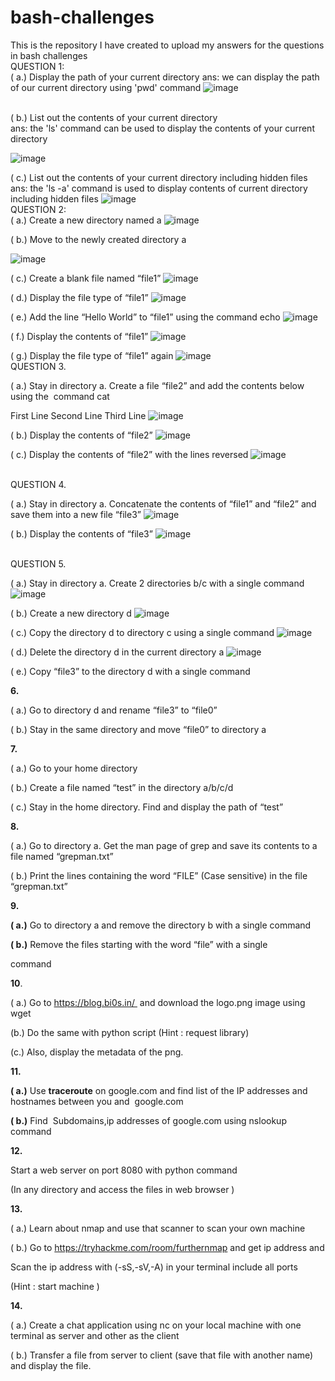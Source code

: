 # bash-challenges
This is the repository I have created to upload my answers for the questions in bash challenges
<br>
QUESTION 1: 
<br>
( a.) Display the path of your current directory
ans: we can display the path of our current directory using 'pwd' command
![image](https://github.com/bhavisan/bash-challenges/assets/155368794/9fca7adc-d512-4d2e-b853-67249677a437)




<br>
( b.) List out the contents of your current directory
<br>
ans: the 'ls' command can be used to display the contents of your current directory

![image](https://github.com/bhavisan/bash-challenges/assets/155368794/158c7b5f-87a2-4341-83e8-2c26883a63ec)


( c.) List out the contents of your current directory including hidden files
<br>
ans: the 'ls -a' command is used to display contents of current directory including hidden files
![image](https://github.com/bhavisan/bash-challenges/assets/155368794/18053eb5-cde1-4ca0-b9aa-e44a00e380ea)
<br>
QUESTION 2:
<br>
( a.) Create a new directory named a
![image](https://github.com/bhavisan/bash-challenges/assets/155368794/00982172-ab47-493f-a1f3-fc0a120209f7)

( b.) Move to the newly created directory a

![image](https://github.com/bhavisan/bash-challenges/assets/155368794/9f8b23a3-8276-41b6-84d9-d04813fa8b3b)

( c.) Create a blank file named “file1”
![image](https://github.com/bhavisan/bash-challenges/assets/155368794/4168c209-0ab7-4d4c-acb5-ef0813b17e3a)



( d.) Display the file type of “file1”
![image](https://github.com/bhavisan/bash-challenges/assets/155368794/e0953cc6-755b-4159-9d48-017736b76f4b)


( e.) Add the line “Hello World” to “file1” using the command echo
![image](https://github.com/bhavisan/bash-challenges/assets/155368794/7bde148b-f391-4097-a7df-7a20ea2c6f8c)


( f.) Display the contents of “file1”
![image](https://github.com/bhavisan/bash-challenges/assets/155368794/a4249a72-b6d3-470f-be52-572b6dc78ade)


( g.) Display the file type of “file1” again
![image](https://github.com/bhavisan/bash-challenges/assets/155368794/15f62498-3fea-4615-921d-e1ecaf9ce968)
<br>
QUESTION 3.

( a.) Stay in directory a. Create a file “file2” and add the contents below using the  command cat

First Line Second Line Third Line
![image](https://github.com/bhavisan/bash-challenges/assets/155368794/c6d51305-ec40-4cee-92f1-6520743b66b7)


( b.) Display the contents of “file2”
![image](https://github.com/bhavisan/bash-challenges/assets/155368794/e3309b51-e224-44ed-986c-3810f79871e0)



( c.) Display the contents of “file2” with the lines reversed
![image](https://github.com/bhavisan/bash-challenges/assets/155368794/45feb99d-0392-4242-9608-691a59e352b2)


<br>
QUESTION 4.

( a.) Stay in directory a. Concatenate the contents of “file1” and “file2” and save them into a new file “file3”
![image](https://github.com/bhavisan/bash-challenges/assets/155368794/0476d60f-d593-4431-bb7b-f57dd07b905d)


( b.) Display the contents of “file3”
![image](https://github.com/bhavisan/bash-challenges/assets/155368794/bc096412-1a15-4b69-b7f5-875e0c5698b6)

<br>
QUESTION 5.

( a.) Stay in directory a. Create 2 directories b/c with a single command
![image](https://github.com/bhavisan/bash-challenges/assets/155368794/9beca6ea-3e1c-4423-a0f2-6d5c0fa6e462)


( b.) Create a new directory d
![image](https://github.com/bhavisan/bash-challenges/assets/155368794/edccbaac-78db-4822-925f-982be2d67eb3)

( c.) Copy the directory d to directory c using a single command
![image](https://github.com/bhavisan/bash-challenges/assets/155368794/3cb48e4c-4123-418a-a985-f7b936045dec)


( d.) Delete the directory d in the current directory a
![image](https://github.com/bhavisan/bash-challenges/assets/155368794/54c4db30-11ec-414f-a936-95959a2fcf5e)


( e.) Copy “file3” to the directory d with a single command

**6.**

( a.) Go to directory d and rename “file3” to “file0”

( b.) Stay in the same directory and move “file0” to directory a

**7.**

( a.) Go to your home directory

( b.) Create a file named “test” in the directory a/b/c/d

( c.) Stay in the home directory. Find and display the path of “test”

**8.**

( a.) Go to directory a. Get the man page of grep and save its contents to a file named “grepman.txt”

( b.) Print the lines containing the word “FILE” (Case sensitive) in the file “grepman.txt”

**9.**

**( a.)** Go to directory a and remove the directory b with a single command

**( b.)** Remove the files starting with the word “file” with a single

command

**10**.

( a.) Go to https://blog.bi0s.in/  and download the logo.png image using wget

(b.) Do the same with python script (Hint : request library)

(c.) Also, display the metadata of the png.

**11.**

**( a.)** Use **traceroute** on google.com and find list of the IP addresses and hostnames between you and  google.com

**( b.)** Find  Subdomains,ip addresses of google.com using nslookup command

**12.**

Start a web server on port 8080 with python command

(In any directory and access the files in web browser )

**13.**

( a.) Learn about nmap and use that scanner to scan your own machine

( b.) Go to https://tryhackme.com/room/furthernmap and get ip address and

Scan the ip address with (-sS,-sV,-A) in your terminal include all ports

(Hint : start machine )

**14.**

( a.) Create a chat application using nc on your local machine with one terminal as server and other as the client

( b.) Transfer a file from server to client (save that file with another name) and display the file.

